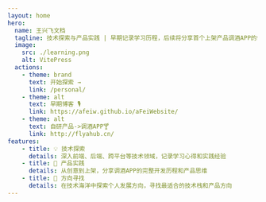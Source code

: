 ```yaml
---
layout: home
hero:
  name: 王兴飞文档
  tagline: 技术探索与产品实践 | 早期记录学习历程，后续将分享首个上架产品调酒APP的创作历程
  image:
    src: ./learning.png
    alt: VitePress
  actions:
    - theme: brand
      text: 开始探索 →
      link: /personal/
    - theme: alt
      text: 早期博客 🎙️
      link: https://afeiw.github.io/aFeiWebsite/
    - theme: alt
      text: 自研产品->调酒APP🍸
      link: http://flyahub.cn/
features:
    - title: 💡 技术探索
      details: 深入前端、后端、跨平台等技术领域，记录学习心得和实践经验
    - title: 🚀 产品实践
      details: 从创意到上架，分享调酒APP的完整开发历程和产品思维
    - title: 🎯 方向寻找
      details: 在技术海洋中探索个人发展方向，寻找最适合的技术栈和产品方向
---
```

 
 



